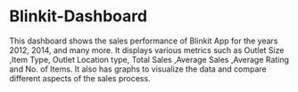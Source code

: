 # Blinkit-Dashboard
This dashboard shows the sales performance of Blinkit App  for the years 2012, 2014, and many more. It displays various metrics such as Outlet Size ,Item Type, Outlet Location type, Total Sales ,Average Sales ,Average Rating and No. of Items. It also has graphs to visualize the data and compare different aspects of the sales process.
